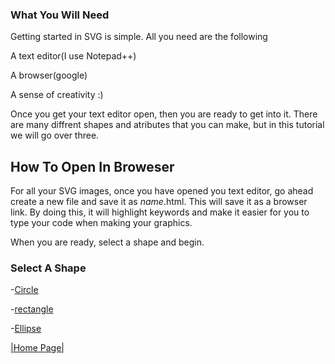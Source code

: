 ### What You Will Need
Getting started in SVG is simple. All you need are the following

A text editor(I use Notepad++)
  
A browser(google)

A sense of creativity :)

Once you get your text editor open, then you are ready to get into it.
There are many diffrent shapes and atributes that you can make, but in this tutorial we will go over three.

## How To Open In Broweser

For all your SVG images, once you have opened you text editor, go ahead create a new file and save it as _name_.html. This will save it as a browser link. By doing this, it will highlight keywords and make it easier for you to type your code when making your graphics. 

When you are ready, select a shape and begin. 

### Select A Shape

-[Circle](https://github.com/zjcch7/SVG-Turorial/blob/main/Circle.md)

-[rectangle](https://github.com/zjcch7/SVG-Turorial/blob/main/Rectangle.md)

-[Ellipse](https://github.com/zjcch7/SVG-Turorial/blob/main/Ellipse.md)





[|Home Page|](https://github.com/zjcch7/SVG-Turorial/blob/main/README.md)
